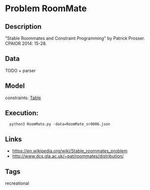 # Problem RoomMate
## Description
"Stable Roommates and Constraint Programming" by Patrick Prosser. CPAIOR 2014: 15-28.

## Data
TODO + parser

## Model
  constraints: [Table](http://pycsp.org/documentation/constraints/Table)

## Execution:
```
  python3 RoomMate.py -data=RoomMate_sr0006.json
```

## Links
 - https://en.wikipedia.org/wiki/Stable_roommates_problem
 - http://www.dcs.gla.ac.uk/~pat/roommates/distribution/

## Tags
  recreational


